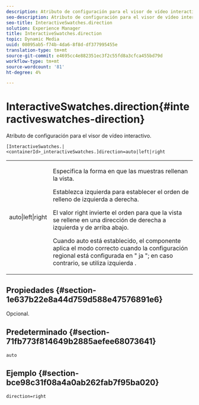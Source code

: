 ```yaml
---
description: Atributo de configuración para el visor de vídeo interactivo.
seo-description: Atributo de configuración para el visor de vídeo interactivo.
seo-title: InteractiveSwatches.direction
solution: Experience Manager
title: InteractiveSwatches.direction
topic: Dynamic Media
uuid: 08095ab5-f74b-4da6-8f8d-df377995455e
translation-type: tm+mt
source-git-commit: e4695cc4e882351ec3f2c55fd8a3cfca455bd79d
workflow-type: tm+mt
source-wordcount: '81'
ht-degree: 4%

---
```



# InteractiveSwatches.direction{#interactiveswatches-direction}

Atributo de configuración para el visor de vídeo interactivo.

`[InteractiveSwatches.|<containerId>_interactiveSwatches.]direction=auto|left|right`

<table id="table_441553CD34C94A58A9D7CBF772DEDDB6"> 
 <tbody> 
  <tr> 
   <td colname="col1"> <p> <span class="codeph"> auto|left|right  </span> </p> </td> 
   <td colname="col2"> <p> Especifica la forma en que las muestras rellenan la vista. </p> <p>Establezca <span class="codeph"> izquierda </span> para establecer el orden de relleno de izquierda a derecha. </p> <p>El valor <span class="codeph"> right </span> invierte el orden para que la vista se rellene en una dirección de derecha a izquierda y de arriba abajo. </p> <p>Cuando <span class="codeph"> auto </span> está establecido, el componente aplica el modo correcto cuando la configuración regional está configurada en " <span class="codeph"> ja </span>"; en caso contrario, se utiliza <span class="codeph"> izquierda </span>. </p> </td> 
  </tr> 
 </tbody> 
</table>

## Propiedades {#section-1e637b22e8a44d759d588e47576891e6}

Opcional.

## Predeterminado {#section-71fb773f814649b2885aefee68073641}

`auto`

## Ejemplo {#section-bce98c31f08a4a0ab262fab7f95ba020}

```
direction=right
```

